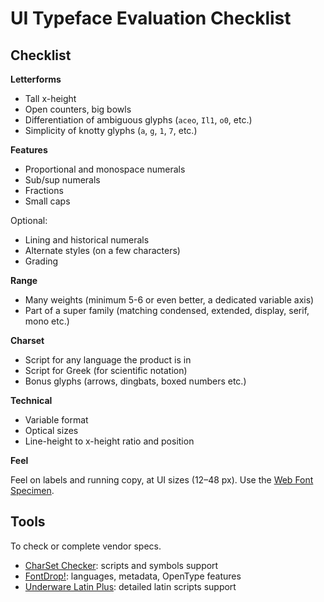 # UI Typeface Evaluation Checklist

<!--BREAK-->

## Checklist

<!-- What to look for when evaluating/reviewing UI typefaces. -->

**Letterforms**

- Tall x-height
- Open counters, big bowls
- Differentiation of ambiguous glyphs (`aceo`, `Il1`, `o0`, etc.)
- Simplicity of knotty glyphs (`a`, `g`, `1`, `7`, etc.)

**Features**

- Proportional and monospace numerals
- Sub/sup numerals
- Fractions
- Small caps

Optional:

- Lining and historical numerals
- Alternate styles (on a few characters)
- Grading

**Range**

- Many weights (minimum 5-6 or even better, a dedicated variable axis)
- Part of a super family (matching condensed, extended, display, serif, mono etc.)

**Charset**

- Script for any language the product is in
- Script for Greek (for scientific notation)
- Bonus glyphs (arrows, dingbats, boxed numbers etc.)

**Technical**

- Variable format
- Optical sizes
- Line-height to x-height ratio and position

**Feel**

Feel on labels and running copy, at UI sizes (12–48 px).
Use the [Web Font Specimen](http://webfontspecimen.com/).

<!-- build own specimen; possibly in several sections: 1 for feel, 1 for all the attributes -->

<!--
<https://www.typography.com/blog/text-for-proofing-fonts>
<http://lthscomputerart2.weebly.com/type-specimen-poster-design.html>
-->

## Tools

To check or complete vendor specs.

- [CharSet Checker](https://www.alphabet-type.com/tools/charset-checker/): scripts and symbols support
- [FontDrop!](https://fontdrop.info/): languages, metadata, OpenType features
- [Underware Latin Plus](https://www.underware.nl/latin_plus/validate/): detailed latin scripts support
